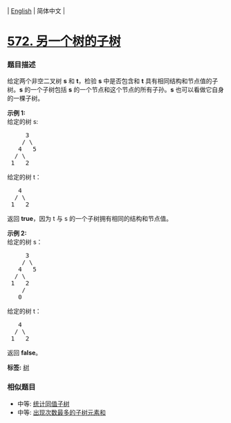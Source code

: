 | [English](README_EN.md) | 简体中文 |

# [572. 另一个树的子树](https://leetcode-cn.com/problems/subtree-of-another-tree)
 ### 题目描述
<p>给定两个非空二叉树 <strong>s</strong> 和 <strong>t</strong>，检验&nbsp;<strong>s</strong> 中是否包含和 <strong>t</strong> 具有相同结构和节点值的子树。<strong>s</strong> 的一个子树包括 <strong>s</strong> 的一个节点和这个节点的所有子孙。<strong>s</strong> 也可以看做它自身的一棵子树。</p>

<p><strong>示例 1:</strong><br />
给定的树 s:</p>

<pre>
     3
    / \
   4   5
  / \
 1   2
</pre>

<p>给定的树 t：</p>

<pre>
   4 
  / \
 1   2
</pre>

<p>返回 <strong>true</strong>，因为 t 与 s 的一个子树拥有相同的结构和节点值。</p>

<p><strong>示例 2:</strong><br />
给定的树 s：</p>

<pre>
     3
    / \
   4   5
  / \
 1   2
    /
   0
</pre>

<p>给定的树 t：</p>

<pre>
   4
  / \
 1   2
</pre>

<p>返回 <strong>false</strong>。</p>

**标签:**  [树](https://leetcode-cn.com/tag/tree) 
 ### 相似题目
- 中等:	[统计同值子树](https://leetcode-cn.com/problems/count-univalue-subtrees) 
- 中等:	[出现次数最多的子树元素和](https://leetcode-cn.com/problems/most-frequent-subtree-sum) 
